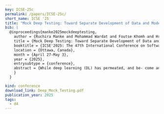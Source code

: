 ```yaml
---
key: ICSE-25c
permalink: /papers/ICSE-25c/
short_name: ICSE '25
title: "Mock Deep Testing: Toward Separate Development of Data and Models for Deep Learning"
bib: |
  @inproceedings{manke2025mockdeeptesting,
    author = {Ruchira Manke and Mohammad Wardat and Foutse Khomh and Hridesh Rajan},
    title = {Mock Deep Testing: Toward Separate Development of Data and Models for Deep Learning},
    booktitle = {ICSE'2025: The 47th International Conference on Software Engineering},
    location = {Ottawa, Canada},
    month = {April 27-May 3},
    year = {2025},
    entrysubtype = {conference},
    abstract = {While deep learning (DL) has permeated, and be- come an integral component of many critical software systems, today software engineering research hasn’t explored how to sep- arately test data and models that are integral for DL approaches to work effectively. The main challenge in independently testing these components arises from the tight dependency between data and models. This research explores this gap, introducing our methodology of mock deep testing for unit testing of DL appli- cations. To enable unit testing, we introduce a design paradigm that decomposes the workflow into distinct, manageable compo- nents, minimizes sequential dependencies, and modularizes key stages of the DL, including data preparation and model design. For unit testing these components, we propose modeling their dependencies using mocks. In the context of DL, mocks refer to mock data and mock model that mimic the behavior of the original data and model, respectively. This modular approach facilitates independent development and testing of the compo- nents, ensuring comprehensive quality assurance throughout the development process. We have developed KUnit, a framework for enabling mock deep testing for the Keras library, a popular library for developing DL applications. We empirically evaluated KUnit to determine the effectiveness of mocks in independently testing data and models. Our assessment of 50 DL programs obtained from Stack Overflow and GitHub shows that mocks effectively identified 10 issues in the data preparation stage and 53 issues in the model design stage. We also conducted a user study with 36 participants using KUnit to perceive the effectiveness of our approach. Participants using KUnit successfully resolved 25 issues in the data preparation stage and 38 issues in the model design stage. We also found that mock objects provide a lightweight emulation of the dependencies for unit testing, facilitating early bug detection. Lastly, to evaluate the usability of KUnit, we conducted a post-study survey. The results reveal that KUnit is helpful to DL application developers, enabling them to independently test each component (data and model) and resolve issues effectively in different stages.
    }
  }

kind: conference
download_link: Deep_Mock_Testing.pdf
publication_year: 2025
tags:
  - d4
---
```

